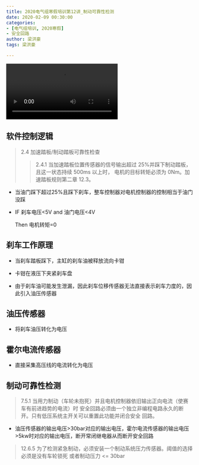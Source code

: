 ```yaml
---
title: 2020电气组寒假培训第12讲_制动可靠性检测
date: 2020-02-09 00:30:00
categories:
- [电气组培训, 2020寒假]
- 安全回路
author: 梁洪豪
tags: 梁洪豪

---
```


<span></span>

<!-- More -->

<video src="http://q4v73d4us.bkt.clouddn.com/fury教程/2020电气组寒假培训/第12讲.m4v" controls>您的浏览器不支持video标签</video>
## 软件控制逻辑

> 2.4 加速踏板/制动踏板可靠性检查 
>
> > 2.4.1 当加速踏板位置传感器的信号输出超过 25%并踩下制动踏板，且这一状态持续 500ms 以上时， 电机的目标转矩必须为 0Nm。加速踏板规则第二章 12.3。

- 当油门踩下超过25%且踩下刹车，整车控制器对电机控制器的控制相当于油门没踩

- IF 刹车电压<5V and 油门电压<4V

  Then 电机转矩=0

## 刹车工作原理

- 当刹车踏板踩下，主缸的刹车油被释放流向卡钳
- 卡钳在液压下夹紧刹车盘

- 由于刹车油可能发生泄漏，因此刹车位移传感器无法直接表示刹车力度的，因此引入油压传感器



## 油压传感器

- 将刹车油压转化为电压



## 霍尔电流传感器

- 直接采集高压线的电流转化为电压



## 制动可靠性检测

> 7.5.1 当用力制动（车轮未抱死）并且电机控制器依旧输出正向电流（使赛车有前进趋势的电流）时 安全回路必须由一个独立非编程电路永久的断开。只有低压系统主开关可以重置此功能并闭合安全 回路。

- 油压传感器的输出电压>30bar对应的输出电压，霍尔电流传感器的输出电压>5kw时对应的输出电压，断开常闭继电器从而断开安全回路

> 12.6.5 为了检测紧急制动，必须安装一个制动系统压力传感器。阈值的选择必须是没有车轮锁死 或者制动压力 <= 30bar

